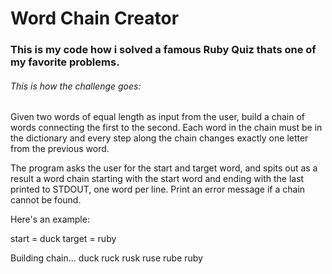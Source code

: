 # Word Chain Creator  


### This is my code how i solved a famous Ruby Quiz thats one of my favorite problems.

###### This is how the challenge goes:
 Given two words of equal length as input from the user, build a chain of words connecting the first to the second. Each word in the chain must be in the dictionary and every step along the chain changes exactly one letter from the previous word.

The program asks the user for the start and target word, and spits out as a result a word chain starting with the start word and ending with the last printed to STDOUT, one word per line. Print an error message if a chain cannot be found.

Here's an example:

start = duck
target = ruby

Building chain...
duck
ruck
rusk
ruse
rube
ruby
